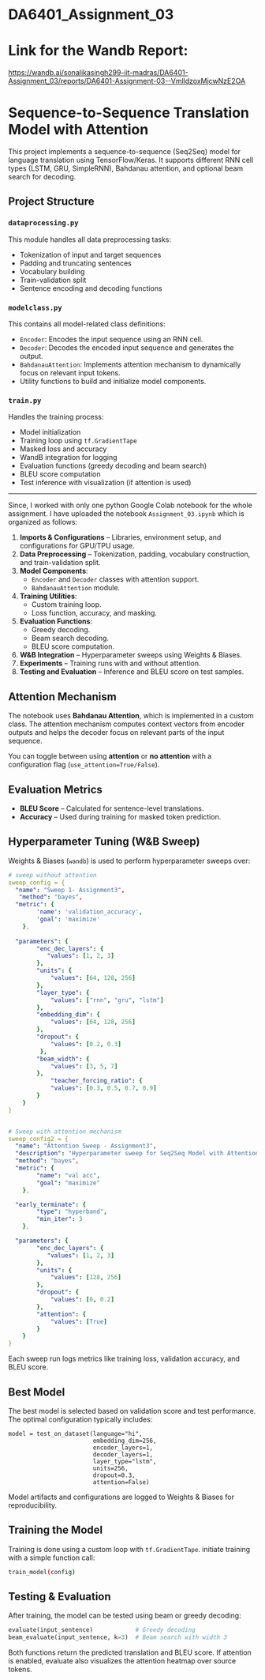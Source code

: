 # DA6401_Assignment_03
# Link for the Wandb Report:

https://wandb.ai/sonalikasingh299-iit-madras/DA6401-Assignment_03/reports/DA6401-Assignment-03--VmlldzoxMjcwNzE2OA


# Sequence-to-Sequence Translation Model with Attention

This project implements a sequence-to-sequence (Seq2Seq) model for language translation using TensorFlow/Keras. It supports different RNN cell types (LSTM, GRU, SimpleRNN), Bahdanau attention, and optional beam search for decoding.

## Project Structure

### `dataprocessing.py`

This module handles all data preprocessing tasks:
- Tokenization of input and target sequences
- Padding and truncating sentences
- Vocabulary building
- Train-validation split
- Sentence encoding and decoding functions

### `modelclass.py`

This contains all model-related class definitions:
- `Encoder`: Encodes the input sequence using an RNN cell.
- `Decoder`: Decodes the encoded input sequence and generates the output.
- `BahdanauAttention`: Implements attention mechanism to dynamically focus on relevant input tokens.
- Utility functions to build and initialize model components.

### `train.py`

Handles the training process:
- Model initialization
- Training loop using `tf.GradientTape`
- Masked loss and accuracy
- WandB integration for logging
- Evaluation functions (greedy decoding and beam search)
- BLEU score computation
- Test inference with visualization (if attention is used)

---

Since, I worked with only one python Google Colab notebook for the whole assignment.
I have uploaded the notebook `Assignment_03.ipynb`  which is organized as follows:

1. **Imports & Configurations** – Libraries, environment setup, and configurations for GPU/TPU usage.
2. **Data Preprocessing** – Tokenization, padding, vocabulary construction, and train-validation split.
3. **Model Components**:
   - `Encoder` and `Decoder` classes with attention support.
   - `BahdanauAttention` module.
4. **Training Utilities**:
   - Custom training loop.
   - Loss function, accuracy, and masking.
5. **Evaluation Functions**:
   - Greedy decoding.
   - Beam search decoding.
   - BLEU score computation.
6. **W&B Integration** – Hyperparameter sweeps using Weights & Biases.
7. **Experiments** – Training runs with and without attention.
8. **Testing and Evaluation** – Inference and BLEU score on test samples.

##  Attention Mechanism

The notebook uses **Bahdanau Attention**, which is implemented in a custom class. The attention mechanism computes context vectors from encoder outputs and helps the decoder focus on relevant parts of the input sequence.

You can toggle between using **attention** or **no attention** with a configuration flag (`use_attention=True/False`).

##  Evaluation Metrics

- **BLEU Score** – Calculated for sentence-level translations.
- **Accuracy** – Used during training for masked token prediction.

##  Hyperparameter Tuning (W&B Sweep)

Weights & Biases (`wandb`) is used to perform hyperparameter sweeps over:

``` yaml
# sweep without attention
sweep_config = {
  "name": "Sweep 1- Assignment3",
   "method": "bayes",
  "metric": {
        'name': 'validation_accuracy',  
        'goal': 'maximize'              
    },
 
  "parameters": {
        "enc_dec_layers": {
           "values": [1, 2, 3]
        },
        "units": {
            "values": [64, 128, 256]
        },
        "layer_type": {
            "values": ["rnn", "gru", "lstm"]
        },
        "embedding_dim": {
            "values": [64, 128, 256]
        },
        "dropout": {
            "values": [0.2, 0.3]
         },
        "beam_width": {
            "values": [3, 5, 7]
        },
            "teacher_forcing_ratio": {
            "values": [0.3, 0.5, 0.7, 0.9]
        }   
    }
}


# Sweep with attention mechanism 
sweep_config2 = {
  "name": "Attention Sweep - Assignment3",
  "description": "Hyperparameter sweep for Seq2Seq Model with Attention",
  "method": "bayes",
  "metric": {
        "name": "val acc",
        "goal": "maximize"
    },

  "early_terminate": {
        "type": "hyperband",
        "min_iter": 3
    },

  "parameters": {
        "enc_dec_layers": {
           "values": [1, 2, 3]
        },
        "units": {
            "values": [128, 256]
        },
        "dropout": {
            "values": [0, 0.2]
        },
        "attention": {
            "values": [True]
        }
    }
}
```

Each sweep run logs metrics like training loss, validation accuracy, and BLEU score.

##  Best Model

The best model is selected based on validation score and test performance. The optimal configuration typically includes:
```
model = test_on_dataset(language="hi",
                        embedding_dim=256,
                        encoder_layers=1,
                        decoder_layers=1,
                        layer_type="lstm",
                        units=256,
                        dropout=0.3,
                        attention=False)
  ```
Model artifacts and configurations are logged to Weights & Biases for reproducibility.

##  Training the Model

Training is done using a custom loop with `tf.GradientTape`. initiate training with a simple function call:

```bash
train_model(config)

```
## Testing & Evaluation
After training, the model can be tested using beam or greedy decoding:
``` python
evaluate(input_sentence)            # Greedy decoding
beam_evaluate(input_sentence, k=3)  # Beam search with width 3
```
Both functions return the predicted translation and BLEU score.
If attention is enabled, evaluate also visualizes the attention heatmap over source tokens.
